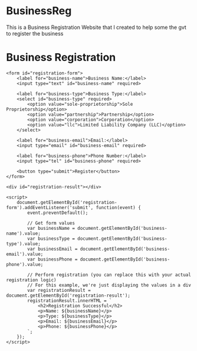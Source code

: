 # BusinessReg
This is a Business Registration Website that I created to help some the gvt to register the business
<!DOCTYPE html>
<html>
<head>
    <title>Business Registration</title>
</head>
<body>
    <h1>Business Registration</h1>
    
    <form id="registration-form">
        <label for="business-name">Business Name:</label>
        <input type="text" id="business-name" required>
        
        <label for="business-type">Business Type:</label>
        <select id="business-type" required>
            <option value="sole-proprietorship">Sole Proprietorship</option>
            <option value="partnership">Partnership</option>
            <option value="corporation">Corporation</option>
            <option value="llc">Limited Liability Company (LLC)</option>
        </select>
        
        <label for="business-email">Email:</label>
        <input type="email" id="business-email" required>
        
        <label for="business-phone">Phone Number:</label>
        <input type="tel" id="business-phone" required>
        
        <button type="submit">Register</button>
    </form>

    <div id="registration-result"></div>

    <script>
        document.getElementById('registration-form').addEventListener('submit', function(event) {
            event.preventDefault();

            // Get form values
            var businessName = document.getElementById('business-name').value;
            var businessType = document.getElementById('business-type').value;
            var businessEmail = document.getElementById('business-email').value;
            var businessPhone = document.getElementById('business-phone').value;

            // Perform registration (you can replace this with your actual registration logic)
            // For this example, we're just displaying the values in a div
            var registrationResult = document.getElementById('registration-result');
            registrationResult.innerHTML = `
                <h2>Registration Successful</h2>
                <p>Name: ${businessName}</p>
                <p>Type: ${businessType}</p>
                <p>Email: ${businessEmail}</p>
                <p>Phone: ${businessPhone}</p>
            `;
        });
    </script>
</body>
</html>
